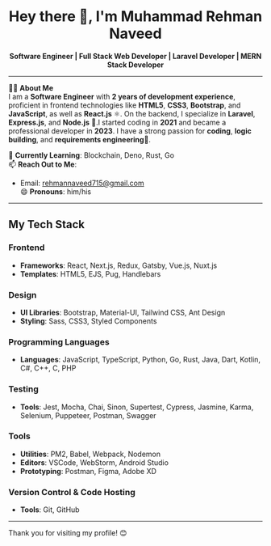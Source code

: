 <h1 align="center">Hey there 👋, I'm Muhammad Rehman Naveed</h1>

<p align="center">
  <strong>Software Engineer | Full Stack Web Developer | Laravel Developer | MERN Stack Developer</strong>
</p>

---

👨‍💻 **About Me**  
I am a **Software Engineer** with **2 years of development experience**, proficient in frontend technologies like **HTML5**, **CSS3**, **Bootstrap**, and **JavaScript**, as well as **React.js** ⚛️. On the backend, I specialize in **Laravel**, **Express.js**, and **Node.js** 🌱.I started coding in **2021** and became a professional developer in **2023**. I have a strong passion for **coding**, **logic building**, and **requirements engineering**🌟.

🌱 **Currently Learning**: Blockchain, Deno, Rust, Go  
📫 **Reach Out to Me**:  
   - Email: [rehmannaveed715@gmail.com](mailto:rehmannaveed715@gmail.com)  
😄 **Pronouns**: him/his  

---

## My Tech Stack

### Frontend
- **Frameworks**: React, Next.js, Redux, Gatsby, Vue.js, Nuxt.js  
- **Templates**: HTML5, EJS, Pug, Handlebars  

### Design
- **UI Libraries**: Bootstrap, Material-UI, Tailwind CSS, Ant Design  
- **Styling**: Sass, CSS3, Styled Components  

### Programming Languages
- **Languages**: JavaScript, TypeScript, Python, Go, Rust, Java, Dart, Kotlin, C#, C++, C, PHP  

### Testing
- **Tools**: Jest, Mocha, Chai, Sinon, Supertest, Cypress, Jasmine, Karma, Selenium, Puppeteer, Postman, Swagger  

### Tools
- **Utilities**: PM2, Babel, Webpack, Nodemon  
- **Editors**: VSCode, WebStorm, Android Studio  
- **Prototyping**: Postman, Figma, Adobe XD  
 
### Version Control & Code Hosting
- **Tools**: Git, GitHub  
 
---

Thank you for visiting my profile! 😊
